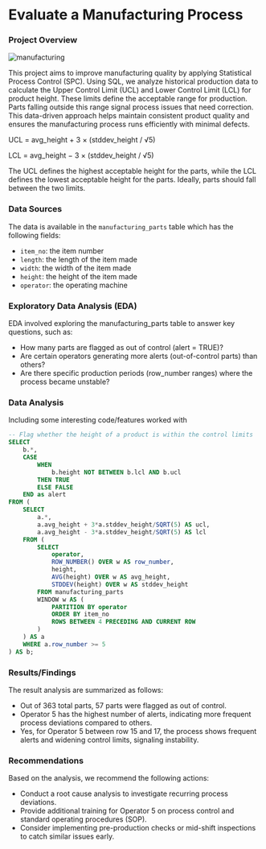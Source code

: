 # Evaluate a Manufacturing Process

### Project Overview

![manufacturing](https://github.com/user-attachments/assets/f5ca4a63-e82b-4709-83cb-833e12e833ab)

This project aims to improve manufacturing quality by applying Statistical Process Control (SPC). Using SQL, we analyze historical production data to calculate the Upper Control Limit (UCL) and Lower Control Limit (LCL) for product height. These limits define the acceptable range for production. Parts falling outside this range signal process issues that need correction. This data-driven approach helps maintain consistent product quality and ensures the manufacturing process runs efficiently with minimal defects.

<p>
UCL = avg_height + 3 × (stddev_height / √5)
</p>
<p>
LCL = avg_height − 3 × (stddev_height / √5)
</p>

The UCL defines the highest acceptable height for the parts, while the LCL defines the lowest acceptable height for the parts. Ideally, parts should fall between the two limits.

### Data Sources

The data is available in the `manufacturing_parts` table which has the following fields:
- `item_no`: the item number
- `length`: the length of the item made
- `width`: the width of the item made
- `height`: the height of the item made
- `operator`: the operating machine

### Exploratory Data Analysis (EDA)

EDA involved exploring the manufacturing_parts table to answer key questions, such as:
- How many parts are flagged as out of control (alert = TRUE)?
- Are certain operators generating more alerts (out-of-control parts) than others?
- Are there specific production periods (row_number ranges) where the process became unstable?

### Data Analysis

Including some interesting code/features worked with

```sql
-- Flag whether the height of a product is within the control limits
SELECT
	b.*,
	CASE
		WHEN 
			b.height NOT BETWEEN b.lcl AND b.ucl
		THEN TRUE
		ELSE FALSE
	END as alert
FROM (
	SELECT
		a.*, 
		a.avg_height + 3*a.stddev_height/SQRT(5) AS ucl, 
		a.avg_height - 3*a.stddev_height/SQRT(5) AS lcl  
	FROM (
		SELECT 
			operator,
			ROW_NUMBER() OVER w AS row_number, 
			height, 
			AVG(height) OVER w AS avg_height, 
			STDDEV(height) OVER w AS stddev_height
		FROM manufacturing_parts 
		WINDOW w AS (
			PARTITION BY operator 
			ORDER BY item_no 
			ROWS BETWEEN 4 PRECEDING AND CURRENT ROW
		)
	) AS a
	WHERE a.row_number >= 5
) AS b;
```

### Results/Findings

The result analysis are summarized as follows:
- Out of 363 total parts, 57 parts were flagged as out of control.
- Operator 5 has the highest number of alerts, indicating more frequent process deviations compared to others.
- Yes, for Operator 5 between row 15 and 17, the process shows frequent alerts and widening control limits, signaling instability.

### Recommendations

Based on the analysis, we recommend the following actions:
- Conduct a root cause analysis to investigate recurring process deviations.
- Provide additional training for Operator 5 on process control and standard operating procedures (SOP).
- Consider implementing pre-production checks or mid-shift inspections to catch similar issues early.

